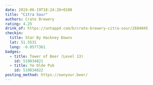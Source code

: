 ```yaml
---
date: 2019-06-19T18:24:20+0100
title: "Citra Sour"
authors: Crate Brewery
rating: 4.25
drink_of: https://untappd.com/b/crate-brewery-citra-sour/2684045
checkin:
  title: Star By Hackney Downs
  lat: 51.5531
  long: -0.0577361
badges:
  - title: Tower of Beer (Level 13)
    id: 519834821
  - title: Ye Olde Pub
    id: 519834822
posting_method: https://ownyour.beer/
---
```

